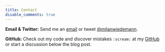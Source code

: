 ```yaml
---
title: Contact
disable_comments: true
---
```


**Email & Twitter:**
Send me an [email](mailto:milan.wiedemann@gmail.com) or tweet [@milanwiedemann](https://twitter.com/milanwiedemann).

**GitHub:**
Check out my code and discover mistakes `:scream:` at my [GitHub](https://github.com/milanwiedemann)
or start a discussion below the blog post.

